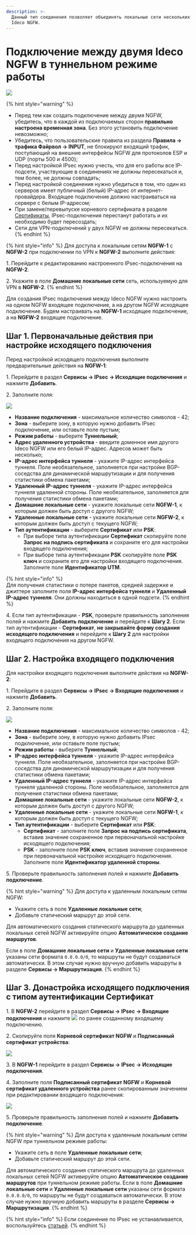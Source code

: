 ```yaml
---
description: >-
  Данный тип соединения позволяет объединять локальные сети нескольких серверов
  Ideco NGFW.
---
```


# Подключение между двумя Ideco NGFW в туннельном режиме работы

![](/.gitbook/assets/ipsec-utm-to-utm-tunnel.png)

{% hint style="warning" %}
* Перед тем как создать подключение между двумя NGFW, убедитесь, что в каждой из подключаемых сторон **правильно настроена временная зона**. Без этого установить подключение невозможно;
* Убедитесь, что пользовательские правила из раздела **Правила -> трафика Файрвол -> INPUT**, не блокируют входящий трафик, поступающий на внешние интерфейсы NGFW для протоколов ESP и UDP (порты 500 и 4500);
* Перед настройкой IPsec нужно учесть, что для его работы все IP-подсети, участвующие в соединениях не должны пересекаться и, тем более, не должны совпадать;
* Перед настройкой соединения нужно убедиться в том, что один из серверов имеет публичный (белый) IP-адрес от интернет-провайдера. Входящее подключение должно настраиваться на сервере с белым IP-адресом;
* При замене/перевыпуске корневого сертификата в разделе [Сертификаты](/settings/services/certificates/README.md), IPsec-подключения перестанут работать и их необходимо будет пересоздать;
* Сети для VPN-подключений у двух NGFW не должны пересекаться.
{% endhint %}

{% hint style="info" %}
Для доступа к локальным сетям **NGFW-1** c **NGFW-2** при подключении по VPN к **NGFW-2** выполните действия:

1\. Перейдите к редактированию настроенного IPsec-подключения на **NGFW-2**.

2\. Укажите в поле **Домашние локальные сети** сеть, используемую для VPN в **NGFW-2**.
{% endhint %}

Для создания IPsec подключения между Ideco NGFW нужно настроить на одном NGFW входящее подключение, а на другом NGFW исходящее подключение. Будем настраивать на **NGFW-1** исходящее подключение, а на **NGFW-2** входящее подключение.

## Шаг 1. Первоначальные действия при настройке исходящего подключения

Перед настройкой исходящего подключения выполните предварительные действия на **NGFW-1**:

1\. Перейдите в раздел **Сервисы -> IPsec -> Исходящие подключения** и нажмите **Добавить**.

2\. Заполните поля:

![](/.gitbook/assets/ipsec10.png)

   * **Название подключения** - максимальное количество символов - 42;
   * **Зона** - выберите зону, в которую нужно добавить IPsec подключение, или оставьте поле пустым;
   * **Режим работы** - выберите **Туннельный**;
   * **Адрес удаленного устройства** - введите доменное имя другого Ideco NGFW или его белый IP-адрес. Адресов может быть несколько;
   * **IP-адрес интерфейса туннеля** - укажите IP-адрес интерфейса туннеля. Поле необязательное, заполняется при настройке BGP-соседства для динамической маршрутизации и для получения статистики обмена пакетами;
   * **Удаленный IP-адрес туннеля** - укажите IP-адрес интерфейса туннеля удаленной стороны. Поле необязательное, заполняется для получения статистики обмена пакетами; 
   * **Домашние локальные сети** - укажите локальные сети **NGFW-1**, к которым должен быть доступ с другого NGFW;
   * **Удаленные локальные сети** - укажите локальные сети **NGFW-2**, к которым должен быть доступ с текущего NGFW;
   * **Тип аутентификации** - выберите **Сертификат** или **PSK**:
     * При выборе типа аутентификации **Сертификат** скопируйте поле **Запрос на подпись сертификата** и сохраните его для настройки входящего подключения;
     * При выборе типа аутентификации **PSK** скопируйте поле **PSK ключ** и сохраните его для настройки входящего подключения. Заполните поле **Идентификатор UTM**.

{% hint style="info" %}   
Для получения статистики о потере пакетов, средней задержке и джиттере заполните поля **IP-адрес интерфейса туннеля** и **Удаленный IP-адрес туннеля**. Они должны находиться в одной подсети.
{% endhint %}
  
4\. Если тип аутентификации - **PSK**, проверьте правильность заполнения полей и нажмите **Добавить подключение** и перейдите к **Шагу 2**. Если тип аутентификации - **Сертификат**, **не закрывайте форму создания исходящего подключения** и перейдите к **Шагу 2** для настройки входящего подключения на другом NGFW.

## Шаг 2. Настройка входящего подключения

Для настройки входящего подключения выполните действия на **NGFW-2**:

1\. Перейдите в раздел **Сервисы -> IPsec -> Входящие подключения** и нажмите **Добавить**.

2\. Заполните поля:

![](/.gitbook/assets/ipsec11.png)
   
   * **Название подключения** - максимальное количество символов - 42;
   * **Зона** - выберите зону, в которую нужно добавить IPsec подключение, или оставьте поле пустым;
   * **Режим работы** - выберите **Туннельный**;
   * **IP-адрес интерфейса туннеля** - укажите IP-адрес интерфейса туннеля. Поле необязательное, заполняется при настройке BGP-соседства для динамической маршрутизации и для получения статистики обмена пакетами;
   * **Удаленный IP-адрес туннеля** - укажите IP-адрес интерфейса туннеля удаленной стороны. Поле необязательное, заполняется для получения статистики обмена пакетами;
   * **Домашние локальные сети** - укажите локальные сети **NGFW-2**, к которым должен быть доступ с другого NGFW;
   * **Удаленные локальные сети** - укажите локальные сети **NGFW-1**, к которым должен быть доступ с текущего NGFW;
   * **Тип аутентификации** - выберите **Сертификат** или **PSK**:
     * **Сертификат** - заполните поле **Запрос на подпись сертификата**, вставив значение сохраненное при первоначальной настройке исходящего подключения;
     * **PSK** - заполните поле **PSK ключ**, вставив значение сохраненное при первоначальной настройке исходящего подключения. Заполните поле **Идентификатор удаленной стороны**.

5\. Проверьте правильность заполнения полей и нажмите **Добавить подключение**.

{% hint style="warning" %}
Для доступа к удаленным локальным сетям NGFW:

* Укажите сеть в поле **Удаленные локальные сети**;
* Добавьте статический маршрут до этой сети.

Для автоматического создания статического маршрута до удаленных локальных сетей NGFW активируйте опцию **Автоматическое создание маршрутов**.

Если в поле **Домашние локальные сети** и **Удаленные локальные сети** указаны сети формата `0.0.0.0/0`, то маршруты не будут создаваться автоматически. В этом случае нужно вручную добавить маршруты в разделе **Сервисы -> Маршрутизация**.
{% endhint %}

## Шаг 3. Донастройка исходящего подключения с типом аутентификации Сертификат

1\. В **NGFW-2** перейдите в раздел **Сервисы -> IPsec -> Входящие подключения** и нажмите ![](/.gitbook/assets/icon-edit.png) по ранее созданному входящему подключению.

2\. Скопируйте поля **Корневой сертификат NGFW** и **Подписанный сертификат устройства**:

![](/.gitbook/assets/ipsec12.png)

3\. В **NGFW-1** перейдите в раздел **Сервисы -> IPsec -> Исходящие подключения**.

4\. Заполните поля **Подписанный сертификат NGFW** и **Корневой сертификат удаленного устройства** ранее скопированным значением при редактировании входящего подключения:

![](/.gitbook/assets/ipsec13.png)

5\. Проверьте правильность заполнения полей и нажмите **Добавить подключение**.

{% hint style="warning" %}
Для доступа к удаленным локальным сетям NGFW при туннельном режиме работы:

* Укажите сеть в поле **Удаленные локальные сети**;
* Добавьте статический маршрут до этой сети.

Для автоматического создания статического маршрута до удаленных локальных сетей NGFW активируйте опцию **Автоматическое создание маршрутов** при туннельном режиме работы. Если в поле **Домашние локальные сети** и **Удаленные локальные сети** указаны сети формата `0.0.0.0/0`, то маршруты не будут создаваться автоматически. В этом случае нужно вручную добавить маршруты в разделе **Сервисы -> Маршрутизация**.
{% endhint %}

{% hint style="info" %}
Если соединение по IPsec не устанавливается, воспользуйтесь [статьей](/recipes/problem-diagnosis/ipsec.md).
{% endhint %}
